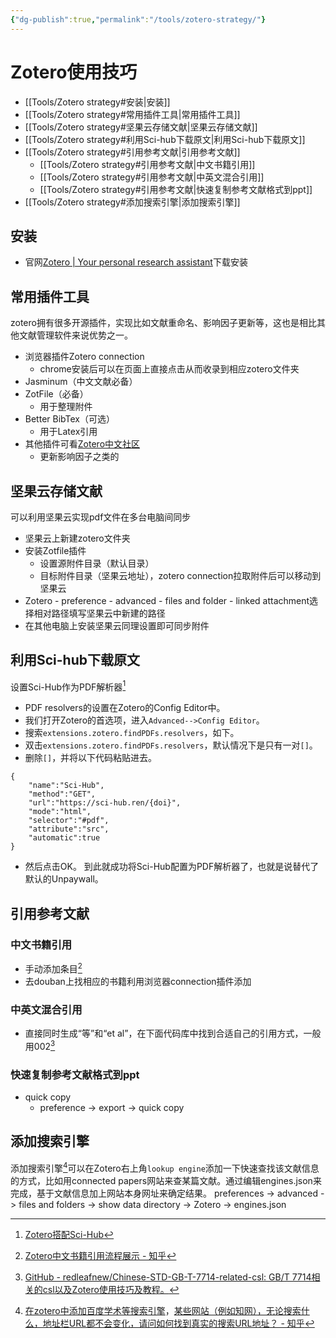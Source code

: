 ```yaml
---
{"dg-publish":true,"permalink":"/tools/zotero-strategy/"}
---
```



# Zotero使用技巧

- [[Tools/Zotero strategy#安装\|安装]]
- [[Tools/Zotero strategy#常用插件工具\|常用插件工具]]
- [[Tools/Zotero strategy#坚果云存储文献\|坚果云存储文献]]
- [[Tools/Zotero strategy#利用Sci-hub下载原文\|利用Sci-hub下载原文]]
- [[Tools/Zotero strategy#引用参考文献\|引用参考文献]]
	- [[Tools/Zotero strategy#引用参考文献\|中文书籍引用]]
	- [[Tools/Zotero strategy#引用参考文献\|中英文混合引用]]
	- [[Tools/Zotero strategy#引用参考文献\|快速复制参考文献格式到ppt]]
- [[Tools/Zotero strategy#添加搜索引擎\|添加搜索引擎]]

## 安装
- 官网[Zotero | Your personal research assistant](https://www.zotero.org/)下载安装

## 常用插件工具
zotero拥有很多开源插件，实现比如文献重命名、影响因子更新等，这也是相比其他文献管理软件来说优势之一。
- 浏览器插件Zotero connection
	- chrome安装后可以在页面上直接点击从而收录到相应zotero文件夹
- Jasminum（中文文献必备）
- ZotFile（必备）
	- 用于整理附件
- Better BibTex（可选）
	- 用于Latex引用
- 其他插件可看[Zotero中文社区](https://zotero-chinese.gitee.io/zotero-plugins/#/)
	- 更新影响因子之类的

## 坚果云存储文献
可以利用坚果云实现pdf文件在多台电脑间同步
- 坚果云上新建zotero文件夹
- 安装Zotfile插件
	- 设置源附件目录（默认目录）
	- 目标附件目录（坚果云地址），zotero connection拉取附件后可以移动到坚果云
- Zotero - preference - advanced - files and folder - linked attachment选择相对路径填写坚果云中新建的路径
- 在其他电脑上安装坚果云同理设置即可同步附件

## 利用Sci-hub下载原文
设置Sci-Hub作为PDF解析器[^1]
- PDF resolvers的设置在Zotero的Config Editor中。
- 我们打开Zotero的首选项，进入`Advanced-->Config Editor`。
- 搜索`extensions.zotero.findPDFs.resolvers`，如下。
- 双击`extensions.zotero.findPDFs.resolvers`，默认情况下是只有一对`[]`。
- 删除`[]`，并将以下代码粘贴进去。
```text
{
    "name":"Sci-Hub",
    "method":"GET",
    "url":"https://sci-hub.ren/{doi}",
    "mode":"html",
    "selector":"#pdf",
    "attribute":"src",
    "automatic":true
}
```
- 然后点击OK。
到此就成功将Sci-Hub配置为PDF解析器了，也就是说替代了默认的Unpaywall。

## 引用参考文献
### 中文书籍引用
- 手动添加条目[^2]
- 去douban上找相应的书籍利用浏览器connection插件添加
### 中英文混合引用
- 直接同时生成“等”和“et al”，在下面代码库中找到合适自己的引用方式，一般用002[^3]
### 快速复制参考文献格式到ppt
* quick copy
	* preference -> export -> quick copy

## 添加搜索引擎
添加搜索引擎[^4]可以在Zotero右上角`lookup engine`添加一下快速查找该文献信息的方式，比如用connected papers网站来查某篇文献。通过编辑engines.json来完成，基于文献信息加上网站本身网址来确定结果。
preferences -> advanced -> files and folders -> show data directory -> Zotero -> engines.json


[^1]: [Zotero搭配Sci-Hub](https://zhuanlan.zhihu.com/p/112141757)
[^2]: [Zotero中文书籍引用流程展示 - 知乎](https://zhuanlan.zhihu.com/p/345447630)
[^3]: [GitHub - redleafnew/Chinese-STD-GB-T-7714-related-csl: GB/T 7714相关的csl以及Zotero使用技巧及教程。](https://github.com/redleafnew/Chinese-std-GB-T-7714-related-csl)
[^4]: [在zotero中添加百度学术等搜索引擎](https://www.jianshu.com/p/3ce2f43daa3a)，[某些网站（例如知网），无论搜索什么，地址栏URL都不会变化，请问如何找到真实的搜索URL地址？ - 知乎](https://www.zhihu.com/question/320027167)
